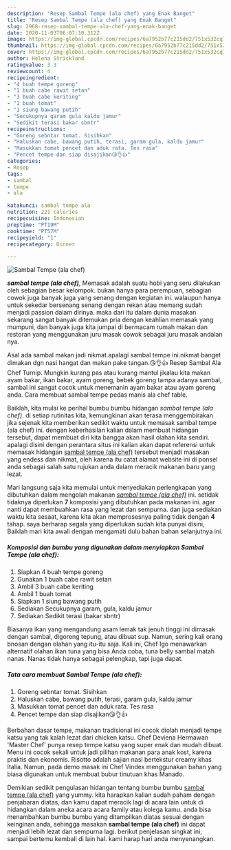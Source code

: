 ```yaml
---
description: "Resep Sambal Tempe (ala chef) yang Enak Banget"
title: "Resep Sambal Tempe (ala chef) yang Enak Banget"
slug: 2968-resep-sambal-tempe-ala-chef-yang-enak-banget
date: 2020-11-03T06:07:10.312Z
image: https://img-global.cpcdn.com/recipes/6a7952b77c215dd2/751x532cq70/sambal-tempe-ala-chef-foto-resep-utama.jpg
thumbnail: https://img-global.cpcdn.com/recipes/6a7952b77c215dd2/751x532cq70/sambal-tempe-ala-chef-foto-resep-utama.jpg
cover: https://img-global.cpcdn.com/recipes/6a7952b77c215dd2/751x532cq70/sambal-tempe-ala-chef-foto-resep-utama.jpg
author: Helena Strickland
ratingvalue: 3.3
reviewcount: 4
recipeingredient:
- "4 buah tempe goreng"
- "1 buah cabe rawit setan"
- "3 buah cabe keriting"
- "1 buah tomat"
- "1 siung bawang putih"
- "Secukupnya garam gula kaldu jamur"
- "Sedikit terasi bakar sbntr"
recipeinstructions:
- "Goreng sebntar tomat. Sisihkan"
- "Haluskan cabe, bawang putih, terasi, garam gula, kaldu jamur"
- "Masukkan tomat pencet dan aduk rata. Tes rasa"
- "Pencet tempe dan siap disajikan😘👌👍"
categories:
- Resep
tags:
- sambal
- tempe
- ala

katakunci: sambal tempe ala 
nutrition: 221 calories
recipecuisine: Indonesian
preptime: "PT19M"
cooktime: "PT57M"
recipeyield: "1"
recipecategory: Dinner

---
```



![Sambal Tempe (ala chef)](https://img-global.cpcdn.com/recipes/6a7952b77c215dd2/751x532cq70/sambal-tempe-ala-chef-foto-resep-utama.jpg)

<b><i>sambal tempe (ala chef)</i></b>, Memasak adalah suatu hobi yang seru dilakukan oleh sebagian besar kelompok. bukan hanya para perempuan, sebagian cowok juga banyak juga yang senang dengan kegiatan ini. walaupun hanya untuk sekedar bersenang senang dengan rekan atau memang sudah menjadi passion dalam dirinya. maka dari itu dalam dunia masakan sekarang sangat banyak ditemukan pria dengan keahlian memasak yang mumpuni, dan banyak juga kita jumpai di bermacam rumah makan dan restoran yang menggunakan juru masak cowok sebagai juru masak andalan nya.

Asal ada sambal makan jadi nikmat.apalagi sambal tempe ini.nikmat banget dimakan dgn nasi hangat dan makan pake tangan.😘👌👍 Resep Sambal Ala Chef Turnip. Mungkin kurang pas atau kurang mantul jikalau kita makan ayam bakar, ikan bakar, ayam goreng, bebek goreng tampa adanya sambal, sambal ini sangat cocok untuk menemanin ayam bakar atau ayam goreng anda. Cara membuat sambal tempe pedas manis ala chef table.

Baiklah, kita mulai ke perihal bumbu bumbu hidangan <i>sambal tempe (ala chef)</i>. di setiap rutinitas kita, kemungkinan akan terasa menggembirakan jika sejenak kita memberikan sedikit waktu untuk memasak sambal tempe (ala chef) ini. dengan keberhasilan kalian dalam membuat hidangan tersebut, dapat membuat diri kita bangga akan hasil olahan kita sendiri. apalagi disini dengan perantara situs ini kalian akan dapat referensi untuk memasak hidangan <u>sambal tempe (ala chef)</u> tersebut menjadi masakan yang endess dan nikmat, oleh karena itu catat alamat website ini di ponsel anda sebagai salah satu rujukan anda dalam meracik makanan baru yang lezat.


Mari langsung saja kita memulai untuk menyediakan perlengkapan yang dibutuhkan dalam mengolah makanan <u><i>sambal tempe (ala chef)</i></u> ini. setidak tidaknya diperlukan <b>7</b> komposisi yang dibutuhkan pada makanan ini. agar nanti dapat membuahkan rasa yang lezat dan sempurna. dan juga sediakan waktu kita sesaat, karena kita akan memprosesnya paling tidak dengan <b>4</b> tahap. saya berharap segala yang diperlukan sudah kita punyai disini, Baiklah mari kita awali dengan mengamati dulu bahan bahan selanjutnya ini.

<!--inarticleads1-->

##### Komposisi dan bumbu yang digunakan dalam menyiapkan Sambal Tempe (ala chef):

1. Siapkan 4 buah tempe goreng
1. Gunakan 1 buah cabe rawit setan
1. Ambil 3 buah cabe keriting
1. Ambil 1 buah tomat
1. Siapkan 1 siung bawang putih
1. Sediakan Secukupnya garam, gula, kaldu jamur
1. Sediakan Sedikit terasi (bakar sbntr)


Biasanya ikan yang mengandung asam lemak tak jenuh tinggi ini dimasak dengan sambal, digoreng tepung, atau dibuat sup. Namun, sering kali orang bnosan dengan olahan yang itu-itu saja. Kali ini, Chef Igo menawarkan alternatif olahan ikan tuna yang bisa Anda coba, tuna belly sambal matah nanas. Nanas tidak hanya sebagai pelengkap, tapi juga dapat. 

<!--inarticleads2-->

##### Tata cara membuat Sambal Tempe (ala chef):

1. Goreng sebntar tomat. Sisihkan
1. Haluskan cabe, bawang putih, terasi, garam gula, kaldu jamur
1. Masukkan tomat pencet dan aduk rata. Tes rasa
1. Pencet tempe dan siap disajikan😘👌👍


Berbahan dasar tempe, makanan tradisional ini cocok diolah menjadi tempe katsu yang tak kalah lezat dari chicken katsu. Chef Deviena Hermawan &#39;Master Chef&#39; punya resep tempe katsu yang super enak dan mudah dibuat. Menu ini cocok sekali untuk jadi pilihan makanan para anak kost, karena praktis dan ekonomis. Risotto adalah sajian nasi bertekstur creamy khas Italia. Namun, pada demo masak ini Chef Vindex menggunakan bahan yang biasa digunakan untuk membuat bubur tinutuan khas Manado. 

Demikian sedikit pengulasan hidangan tentang bumbu bumbu <u>sambal tempe (ala chef)</u> yang yummy. kita harapkan kalian sudah paham dengan penjabaran diatas, dan kamu dapat meracik lagi di acara lain untuk di hidangkan dalam aneka acara acara family atau kolega kamu. anda bisa menambahkan bumbu bumbu yang ditampilkan diatas sesuai dengan keinginan anda, sehingga masakan <b>sambal tempe (ala chef)</b> ini dapat menjadi lebih lezat dan sempurna lagi. berikut penjelasan singkat ini, sampai bertemu kembali di lain hal. kami harap hari anda menyenangkan.
